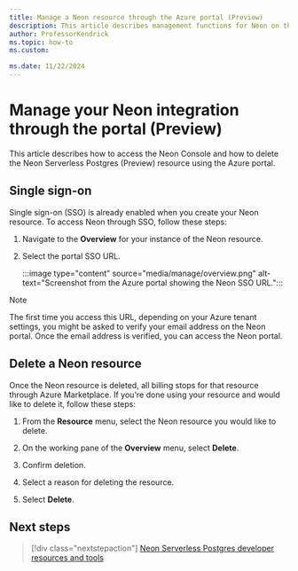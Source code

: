 ```yaml
---
title: Manage a Neon resource through the Azure portal (Preview)
description: This article describes management functions for Neon on the Azure portal.
author: ProfessorKendrick
ms.topic: how-to
ms.custom:

ms.date: 11/22/2024
---
```


# Manage your Neon integration through the portal (Preview)

This article describes how to access the Neon Console and how to delete the Neon Serverless Postgres (Preview) resource using the Azure portal.

## Single sign-on

Single sign-on (SSO) is already enabled when you create your Neon resource. To access Neon through SSO, follow these steps:

1. Navigate to the **Overview** for your instance of the Neon resource. 

1. Select the portal SSO URL.

   :::image type="content" source="media/manage/overview.png" alt-text="Screenshot from the Azure portal showing the Neon SSO URL.":::

> [!NOTE] 
> The first time you access this URL, depending on your Azure tenant settings, you might be asked to verify your email address on the Neon portal. Once the email address is verified, you can access the Neon portal.

## Delete a Neon resource

Once the Neon resource is deleted, all billing stops for that resource through Azure Marketplace. If you're done using your resource and would like to delete it, follow these steps:

1. From the **Resource** menu, select the Neon resource you would like to delete.

1. On the working pane of the **Overview** menu, select **Delete**.

1. Confirm deletion.

1. Select a reason for deleting the resource.

1. Select **Delete**.

## Next steps

> [!div class="nextstepaction"]
> [Neon Serverless Postgres developer resources and tools](tools.md)
